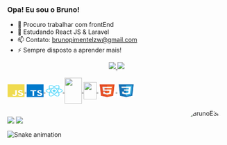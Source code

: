 ### Opa! Eu sou o Bruno!



- 🔭 Procuro trabalhar com frontEnd
- 🌱 Estudando React JS & Laravel
- 📫 Contato: brunopimentelzw@gmail.com
- ⚡ Sempre disposto a aprender mais!

<div align="center">
  <a href="https://github.com/E3ND">
  <img height="180em" src="https://github-readme-stats.vercel.app/api?username=E3ND&show_icons=true&theme=gotham&include_all_commits=true&count_private=true"/>
  <img height="180em" src="https://github-readme-stats.vercel.app/api/top-langs/?username=E3ND&layout=compact&langs_count=7&theme=gotham"/>
</div>
<div style="display: inline_block"><br>
  <img align="center" alt="Bruno-Js" height="30" width="40" src="https://raw.githubusercontent.com/devicons/devicon/master/icons/javascript/javascript-plain.svg">
  <img align="center" alt="Bruno-Ts" height="30" width="40" src="https://raw.githubusercontent.com/devicons/devicon/master/icons/typescript/typescript-plain.svg">
  <img align="center" alt="Bruno-React" height="30" width="40" src="https://raw.githubusercontent.com/devicons/devicon/master/icons/react/react-original.svg">
  <img align="center" height="60" width="40" src="https://cdn.jsdelivr.net/gh/devicons/devicon/icons/php/php-plain.svg" />
  <img align="center" height="40" width="30" src="https://cdn.jsdelivr.net/gh/devicons/devicon/icons/laravel/laravel-plain-wordmark.svg" />
  <img align="center" alt="Bruno-HTML" height="30" width="40" src="https://raw.githubusercontent.com/devicons/devicon/master/icons/html5/html5-original.svg">
  <img align="center" alt="Bruno-CSS" height="30" width="40" src="https://raw.githubusercontent.com/devicons/devicon/master/icons/css3/css3-original.svg">
  

  <img align="right" alt="BrunoE3ND" height="110" style="border-radius:70px;" 
       url="https://64.media.tumblr.com/1754e0ec19e19eebb37a8a67ecd093ad/0339675014a98080-77/s540x810/ae7573747cfa32ba4ddc6b6aa06317f496961f85.gifv">
</div>
  
  ##
 
<div> 
  
  <a href = "mailto:brunopimentelzw@gmail.com"><img src="https://img.shields.io/badge/-Gmail-%23333?style=for-the-badge&logo=gmail&logoColor=white" target="_blank"></a>
  <a href="https://www.linkedin.com/in/bruno-pimentel-01b948220" target="_blank"><img src="https://img.shields.io/badge/-LinkedIn-%230077B5?style=for-the-badge&logo=linkedin&logoColor=white" target="_blank"></a> 
 
 ![Snake animation](https://github.com/E3ND/E3ND/blob/output/github-contribution-grid-snake.svg)
 
</div>
